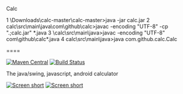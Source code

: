 Calc

1 \Downloads\calc-master\calc-master>java -jar calc.jar
2 calc\src\main\java\com\github\calc>javac -encoding "UTF-8"  -cp ".;calc.jar" *.java
3 \calc\src\main\java>javac -encoding "UTF-8"  com\github\calc\*.java
4  calc\src\main\java>java com.github.calc.Calc

====

[![Maven Central](https://img.shields.io/maven-central/v/com.github.javadev/calc.svg)](http://search.maven.org/#search%7Cga%7C1%7Cg%3A%22com.github.javadev%22%20AND%20a%3A%22calc%22)
[![Build Status](https://secure.travis-ci.org/javadev/calc.png)](http://travis-ci.org/javadev/calc)

The java/swing, javascript, android calculator

[![Screen short](https://raw.github.com/javadev/calc/master/calc.png)](https://github.com/javadev/calc)
[![Screen short](https://raw.github.com/javadev/calc/master/calc2.png)](http://javadev.github.io/calc)
